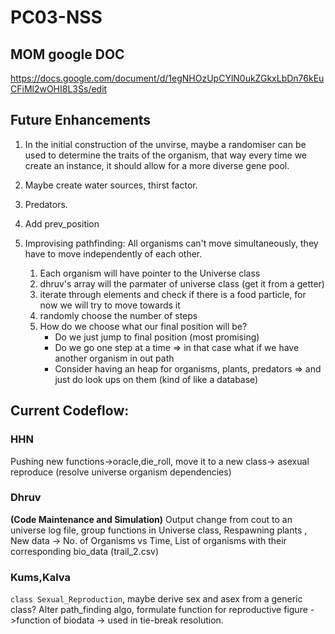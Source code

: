 
# PC03-NSS

## MOM google DOC
https://docs.google.com/document/d/1egNHOzUpCYlN0ukZGkxLbDn76kEuCFiMl2wOHI8L3Ss/edit

## Future Enhancements
1) In the initial construction of the unvirse, maybe a randomiser can be used to determine the traits of the organism, that way every time we create an instance, it should allow for a more diverse gene pool.
2) Maybe create water sources, thirst factor.
3) Predators.
4) Add prev_position
5) Improvising pathfinding:
	All organisms can't move simultaneously, they have to move independently of each other.

	1) Each organism will have pointer to the Universe class
	2) dhruv's array will the parmater of universe class (get it from a getter)
	3) iterate through elements and check if there is a food particle, for now we will try to move towards it
	4) randomly choose the number of steps
	5) How do we choose what our final position will be?
		- Do we just jump to final position (most promising)
		- Do we go one step at a time => in that case what if we have another organism in out path
		- Consider having an heap for organisms, plants, predators => and just do look ups on them (kind of like a database)
		
## Current Codeflow:
### HHN
Pushing new functions->oracle,die_roll, move it to a new class-> asexual reproduce (resolve universe organism dependencies)
### Dhruv 
**(Code Maintenance and Simulation)** Output change from cout to an universe log file, group functions in Universe class, Respawning plants , New data -> No. of Organisms vs Time, List of organisms with their corresponding bio_data  (trail_2.csv)
### Kums,Kalva 
`class Sexual_Reproduction`, maybe derive sex and asex from a generic class? Alter path_finding algo, formulate function for reproductive figure ->function of biodata -> used in tie-break resolution.



